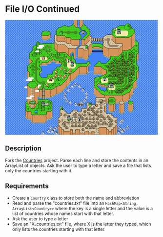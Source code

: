 # File I/O Continued

![screenshot](screenshot.jpg)

## Description

Fork the [Countries](https://github.com/TIY-Charleston-Back-End-Oct2015/Countries) project. Parse each line and store the contents in an ArrayList of objects. Ask the user to type a letter and save a file that lists only the countries starting with it.

## Requirements

* Create a `Country` class to store both the name and abbreviation
* Read and parse the "countries.txt" file into an `HashMap<String, ArrayList<Country>>` where the key is a single letter and the value is a list of countries whose names start with that letter.
* Ask the user to type a letter
* Save an "X_countries.txt" file, where X is the letter they typed, which only lists the countries starting with that letter
